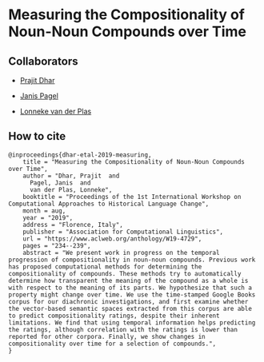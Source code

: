 # Measuring the Compositionality of Noun-Noun Compounds over Time

## Collaborators

- [Prajit Dhar](https://www.universiteitleiden.nl/en/staffmembers/prajit-dhar)

- [Janis Pagel](https://janispagel.de)

- [Lonneke van der Plas](https://sites.google.com/site/lonnekenlp)


## How to cite

```
@inproceedings{dhar-etal-2019-measuring,
    title = "Measuring the Compositionality of Noun-Noun Compounds over Time",
    author = "Dhar, Prajit  and
      Pagel, Janis  and
      van der Plas, Lonneke",
    booktitle = "Proceedings of the 1st International Workshop on Computational Approaches to Historical Language Change",
    month = aug,
    year = "2019",
    address = "Florence, Italy",
    publisher = "Association for Computational Linguistics",
    url = "https://www.aclweb.org/anthology/W19-4729",
    pages = "234--239",
    abstract = "We present work in progress on the temporal progression of compositionality in noun-noun compounds. Previous work has proposed computational methods for determining the compositionality of compounds. These methods try to automatically determine how transparent the meaning of the compound as a whole is with respect to the meaning of its parts. We hypothesize that such a property might change over time. We use the time-stamped Google Books corpus for our diachronic investigations, and first examine whether the vector-based semantic spaces extracted from this corpus are able to predict compositionality ratings, despite their inherent limitations. We find that using temporal information helps predicting the ratings, although correlation with the ratings is lower than reported for other corpora. Finally, we show changes in compositionality over time for a selection of compounds.",
}
```